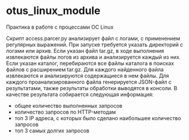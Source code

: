 # otus_linux_module
Практика в работе с процессами ОС Linux

Скрипт access.parcer.py анализирует файл с логами, с применением регулярных выражений.
При запуске требуется указать директорий с логами или архив.
Если указан файл tar.gz, в ходе выполнения извлекаются файлы логов из архива и анализируется каждый из них.
Если указан каталог, перебираются все файлы каталога в поисках файлов с расширением tar.gz. Для каждого найденного файла извлекаются и анализируются содержащиеся в нем файлы.
Для каждого проанализированного файла генерируется JSON-файл с результатами, также результаты обработки выводятся в консоли.
В качестве результата собирается следующая информация:
- общее количество выполненных запросов
- количество запросов по HTTP-методам
- топ 3 IP адреса, с которых было сделано наибольшее количество запросов
- топ 3 самых долгих запросов
